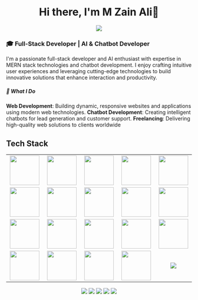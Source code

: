  <div align="center">
    <h1> Hi there, I'm M Zain Ali👋</h1>
  </div>
<p align="center">
<a href="https://github.com/mzain4201">
    <img src="https://readme-typing-svg.herokuapp.com/?lines=NLP+and+Web+Developer;MERN+Stack+Developer;Freelancer;Chatbot+Developer;Frontend+Developer&font=Roboto&size=26&duration=3500&pause=500&center=true&width=500&height=50&color=eab676">
</a>

<h3>🎓 Full-Stack Developer | AI & Chatbot Developer
</h3>

I'm a passionate full-stack developer and AI enthusiast with expertise in MERN stack technologies and chatbot development. I enjoy crafting intuitive user experiences and leveraging cutting-edge technologies to build innovative solutions that enhance interaction and productivity.

<h5>💼 What I Do</h5>
<b>Web Development</b>: Building dynamic, responsive websites and applications using modern web technologies.
<b>Chatbot Development</b>: Creating intelligent chatbots for lead generation and customer support.
<b>Freelancing</b>: Delivering high-quality web solutions to clients worldwide




  

<br/>  

<h2>Tech Stack</h2>

<table width="100">
<tr>
	<td align='center' width="200">
        <img src="https://profilinator.rishav.dev/skills-assets/react-original-wordmark.svg" width="80">
    </td>
	<td align='center' width="200">
        <img src="https://profilinator.rishav.dev/skills-assets/nextjs.png" width="80">
    </td>
	<td align='center' width="200">
        <img src="https://profilinator.rishav.dev/skills-assets/python-original.svg" width="80">
    </td>
	<td align='center' width="200">
        <img src="https://profilinator.rishav.dev/skills-assets/flask.png" width="80">
    </td>
		
<td align='center' width="200">
        <img src="https://profilinator.rishav.dev/skills-assets/pytorch-icon.svg" width="80">
    </td>
	</tr>
	<tr>
	 </td>
	<td align='center' width="200">
        <img src="https://profilinator.rishav.dev/skills-assets/docker-original-wordmark.svg" width="80">
	</td>
	  </td>
	<td align='center' width="200">
        <img src="https://profilinator.rishav.dev/skills-assets/nodejs-original-wordmark.svg" width="80">
    </td>
	<td align='center' width="200">
        <img src="https://profilinator.rishav.dev/skills-assets/firebase.png" width="80">
</td>

	
<td align='center' width="200">
        <img src="https://profilinator.rishav.dev/skills-assets/mongodb-original-wordmark.svg" width="80">
	</td>
	<td align='center' width="200">
        <img src="https://profilinator.rishav.dev/skills-assets/express-original-wordmark.svg" width="80">
    </td>
</tr>
<tr>
	
<td align='center' width="200">
        <img src="https://www.svgrepo.com/show/353648/dialogflow.svg" width="80">
    </td>

<td align='center' width="200">
        <img src="https://profilinator.rishav.dev/skills-assets/git-scm-icon.svg" width="80">
    </td>

 <td align='center' width="200">
        <img src="https://github.com/abranhe/programming-languages-logos/blob/master/src/javascript/javascript.svg" width="80">
    </td>
 
<td align='center' width="200">
        <img src="https://profilinator.rishav.dev/skills-assets/css3-original-wordmark.svg" width="80">
    </td>
<td align='center' width="200">
        <img src="https://profilinator.rishav.dev/skills-assets/tailwindcss.svg" width="80">
    </td>
</tr>
 
 <tr>
<td align='center'>
        <img src="https://upload.wikimedia.org/wikipedia/commons/thumb/3/38/HTML5_Badge.svg/600px-HTML5_Badge.svg.png"  width="80">
    </td>

<td align='center'>
        <img src="https://res.cloudinary.com/apideck/image/upload/v1683273293/icons/flowiseai.png" width="80">
    </td>
	<td align='center'>
        <img src="https://profilinator.rishav.dev/skills-assets/logo-title.svg" width="80">
    </td>
 <td align='center'>
        <img src="https://miro.medium.com/v2/resize:fit:600/0*2E9-J5WPFbVI_d32" width="80">
    </td>
  	<td align='center'>
        <img src="https://encrypted-tbn0.gstatic.com/images?q=tbn:ANd9GcT0G-WyJpBs1ucUkPZLYvJRI61ZWl4v1zjCcBXemTHzNkfWmOmoB75KOQn_eiBtLoyNhw&usqp=CAU">
    </td>
</tr>

 

    
</table>
</p>
<p align="center">
<a target="_blank" href="https://www.linkedin.com/in/mzainali/"><img src="https://img.shields.io/badge/-M%20Zain%20Ali-0077B5?style=flat&logo=Linkedin&logoColor=white"/></a>
<a target="_blank" href="https://twitter.com/your-username"><img src="https://img.shields.io/badge/-M%20Zain%20Ali-1DA1F2?style=flat&logo=X&logoColor=white"/></a>
<a target="_blank" href="https://www.facebook.com/your-username"><img src="https://img.shields.io/badge/-M%20Zain%20Ali-1877F2?style=flat&logo=Facebook&logoColor=white"/></a>
<a target="_blank" href="https://your-portfolio.com"><img src="https://img.shields.io/badge/-M%20Zain%20Ali-000000?style=flat&logo=Website&logoColor=white"/></a>
<a href="mailto:your-email@example.com"><img src="https://img.shields.io/badge/-M%20Zain%20Ali-D14836?style=flat&logo=Gmail&logoColor=white"/></a>

</p>
 
<br/>  


